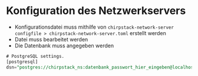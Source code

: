 # Konfiguration des Netzwerkservers
- Konfigurationsdatei muss mithilfe von `chirpstack-network-server configfile > chirpstack-network-server.toml` erstellt werden
- Datei muss bearbeitet werden
- Die Datenbank muss angegeben werden
```sql
# PostgreSQL settings.
[postgresql]
dsn="postgres://chirpstack_ns:datenbank_passwort_hier_eingeben@localhost/chirpstack_ns?sslmode=disable"
```